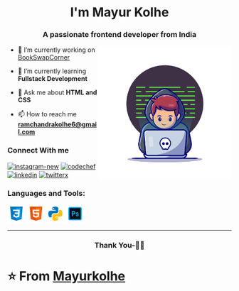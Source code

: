 <h1 align="center">I'm Mayur Kolhe</h1>
<h3 align="center">A passionate frontend developer from India</h3>

<img align="right" alt="Coding" width="300" src="coder.jpg">








- 🔭 I’m currently working on [BookSwapCorner](https://bookswapcorner.netlify.app/)

- 🌱 I’m currently learning **Fullstack Development**

- 💬 Ask me about **HTML and CSS**

- 📫 How to reach me **ramchandrakolhe6@gmail.com**

<h3> Connect With me</h3>

<a href="https://instagram.com/_.mayurkolhe_16" target="blank"><img align="center" width="48" height="48" src="https://img.icons8.com/fluency/48/instagram-new.png" alt="instagram-new"/></a>
<a href="https://www.codechef.com/users/mayurkolhe16" target="blank"><img align="center" width="48" height="48" src="https://img.icons8.com/color/48/codechef.png" alt="codechef"/></a>
<a href="https://www.linkedin.com/in/mayur-kolhe-18ba312b4/" target="blank"><img align="center" width="48" height="48" src="https://img.icons8.com/color/48/linkedin.png" alt="linkedin"/></a>
<a href="https://x.com/mayur_kolhe_16" target="blank"><img align="center" width="48" height="48" src="https://img.icons8.com/forma-light/24/twitterx.png" alt="twitterx"/></a>


<h3 align="left">Languages and Tools:</h3>

<p align="left"> 

<img src="icons8-css.svg" alt="css3" width="40" height="40"/> 
<img src="icons8-html.svg" alt="html5" width="40" height="40"/> 
<img src="icons8-python.svg" alt="python" width="40" height="40"/>
<img src="icons8-adobe-photoshop.svg" alt="photoshop" width="40" height="40"/>
</p>



***********************************
<h3 align="center"> Thank You-🙏🏼 </h3>


# ⭐️ From [Mayurkolhe](https://github.com/Mayurkolhe16) 

